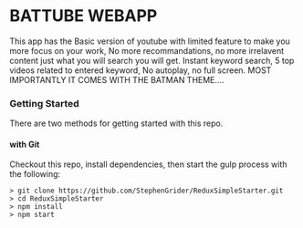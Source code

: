 # BATTUBE WEBAPP
This app has the Basic version of youtube with limited feature to make you more focus on your work, No more recommandations, no more irrelavent content just what you will search you will get. Instant keyword search, 5 top videos related to entered keyword, No autoplay, no full screen. MOST IMPORTANTLY IT COMES WITH THE BATMAN THEME.... 


### Getting Started

There are two methods for getting started with this repo.

#### with Git
Checkout this repo, install dependencies, then start the gulp process with the following:

```
> git clone https://github.com/StephenGrider/ReduxSimpleStarter.git
> cd ReduxSimpleStarter
> npm install
> npm start
```

